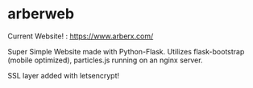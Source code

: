 # arberweb
Current Website! : https://www.arberx.com/


Super Simple Website made with Python-Flask. Utilizes flask-bootstrap (mobile optimized), particles.js running on an nginx server.  

SSL layer added with letsencrypt!



